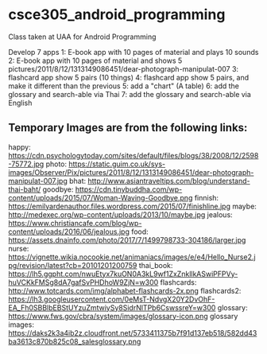 # csce305_android_programming
Class taken at UAA for Android Programming

Develop 7 apps
1: E-book app with 10 pages of material and plays 10 sounds
2: E-book app with 10 pages of material and shows 5 pictures/2011/8/12/1313149086451/dear-photograph-manipulat-007
3: flashcard app show 5 pairs (10 things)
4: flashcard app show 5 pairs, and make it different than the previous
5: add a "chart" (A table) 
6: add the glossary and search-able via Thai
7: add the glossary and search-able via English

## Temporary Images are from the following links:
happy:  https://cdn.psychologytoday.com/sites/default/files/blogs/38/2008/12/2598-75772.jpg
photo: https://static.guim.co.uk/sys-images/Observer/Pix/pictures/2011/8/12/1313149086451/dear-photograph-manipulat-007.jpg
bhat: http://www.asiantraveltips.com/blog/understand-thai-baht/
goodbye: https://cdn.tinybuddha.com/wp-content/uploads/2015/07/Woman-Waving-Goodbye.png
finnish: https://emilyardenauthor.files.wordpress.com/2015/07/finishline.jpg
maybe: http://medexec.org/wp-content/uploads/2013/10/maybe.jpg
jealous: https://www.christiancafe.com/blog/wp-content/uploads/2016/06/jealous.jpg
food: https://assets.dnainfo.com/photo/2017/7/1499798733-304186/larger.jpg
nurse: https://vignette.wikia.nocookie.net/animaniacs/images/e/e4/Hello_Nurse2.jpg/revision/latest?cb=20101201200759
thai_book: https://lh5.ggpht.com/nwuEtyx7kuON0A3kL9wf1ZxZnkllkASwiPFPVy-huVCKkFMSg8dA7gafSvPHDhoW9ZjN=w300
flashcards: http://www.totcards.com/img/alphabet-flashcards-2x.png
flashcards2: https://lh3.googleusercontent.com/0eMsT-NdvgX20Y2DvOhF-EA_Fh0SBBlbEBStUYzuZmtwiySy8SidrNlTPb6CswssreY=w300
glossary: https://www.fws.gov/cbra/system/images/glossary-icon.png
glossary images: https://daks2k3a4ib2z.cloudfront.net/5733411375b7f91d137eb518/582dd43ba3613c870b825c08_salesglossary.png